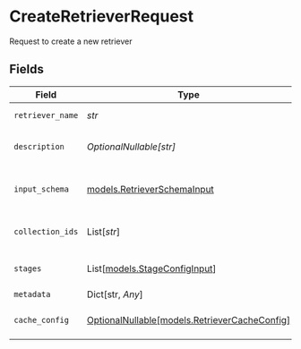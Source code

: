 # CreateRetrieverRequest

Request to create a new retriever


## Fields

| Field                                                                              | Type                                                                               | Required                                                                           | Description                                                                        |
| ---------------------------------------------------------------------------------- | ---------------------------------------------------------------------------------- | ---------------------------------------------------------------------------------- | ---------------------------------------------------------------------------------- |
| `retriever_name`                                                                   | *str*                                                                              | :heavy_check_mark:                                                                 | Name of the retriever                                                              |
| `description`                                                                      | *OptionalNullable[str]*                                                            | :heavy_minus_sign:                                                                 | Description of the retriever                                                       |
| `input_schema`                                                                     | [models.RetrieverSchemaInput](../models/retrieverschemainput.md)                   | :heavy_check_mark:                                                                 | Schema definition for retriever inputs                                             |
| `collection_ids`                                                                   | List[*str*]                                                                        | :heavy_check_mark:                                                                 | List of collection IDs to search in                                                |
| `stages`                                                                           | List[[models.StageConfigInput](../models/stageconfiginput.md)]                     | :heavy_check_mark:                                                                 | List of stages to execute in order                                                 |
| `metadata`                                                                         | Dict[str, *Any*]                                                                   | :heavy_minus_sign:                                                                 | N/A                                                                                |
| `cache_config`                                                                     | [OptionalNullable[models.RetrieverCacheConfig]](../models/retrievercacheconfig.md) | :heavy_minus_sign:                                                                 | Configuration for retriever-level caching                                          |